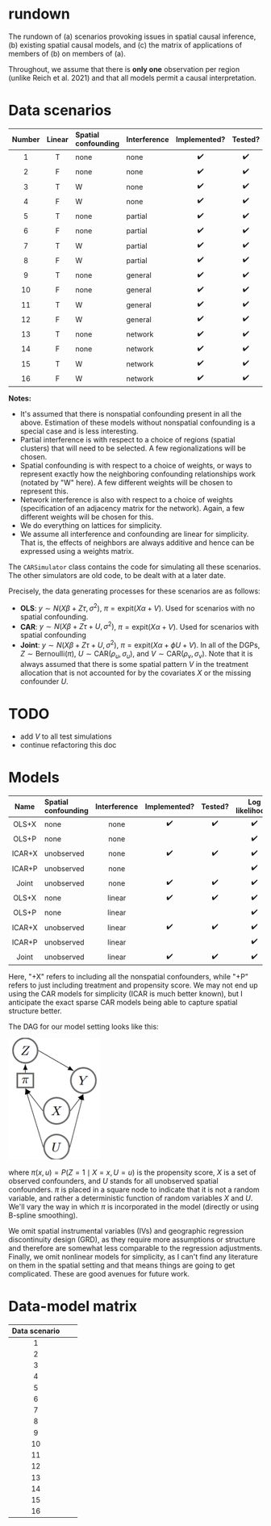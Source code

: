 # rundown
The rundown of (a) scenarios provoking issues in spatial causal inference, (b) existing spatial causal models, and (c) the matrix of applications of members of (b) on members of (a).

Throughout, we assume that there is **only one** observation per region (unlike Reich et al. 2021) and that all models permit a causal interpretation.

# Data scenarios

| Number | Linear | Spatial confounding | Interference |    Implemented?    |       Tested?      |
| :----: | :----: | :------------------ | :----------- | :----------------: | :----------------: |
|    1   |    T   | none                | none         | :heavy_check_mark: | :heavy_check_mark: |
|    2   |    F   | none                | none         | :heavy_check_mark: | :heavy_check_mark: |
|    3   |    T   | W                   | none         | :heavy_check_mark: | :heavy_check_mark: |
|    4   |    F   | W                   | none         | :heavy_check_mark: | :heavy_check_mark: |
|    5   |    T   | none                | partial      | :heavy_check_mark: | :heavy_check_mark: |
|    6   |    F   | none                | partial      | :heavy_check_mark: | :heavy_check_mark: |
|    7   |    T   | W                   | partial      | :heavy_check_mark: | :heavy_check_mark: |
|    8   |    F   | W                   | partial      | :heavy_check_mark: | :heavy_check_mark: |
|    9   |    T   | none                | general      | :heavy_check_mark: | :heavy_check_mark: |
|   10   |    F   | none                | general      | :heavy_check_mark: | :heavy_check_mark: |
|   11   |    T   | W                   | general      | :heavy_check_mark: | :heavy_check_mark: |
|   12   |    F   | W                   | general      | :heavy_check_mark: | :heavy_check_mark: |
|   13   |    T   | none                | network      | :heavy_check_mark: | :heavy_check_mark: |
|   14   |    F   | none                | network      | :heavy_check_mark: | :heavy_check_mark: |
|   15   |    T   | W                   | network      | :heavy_check_mark: | :heavy_check_mark: |
|   16   |    F   | W                   | network      | :heavy_check_mark: | :heavy_check_mark: |

**Notes:** 
- It's assumed that there is nonspatial confounding present in all the above. Estimation of these models
  without nonspatial confounding is a special case and is less interesting.
- Partial interference is with respect to a choice of regions (spatial clusters) that will need to be
  selected. A few regionalizations will be chosen.
- Spatial confounding is with respect to a choice of weights, or ways to represent exactly how the 
  neighboring confounding relationships work (notated by "W" here). A few different weights will
  be chosen to represent this.
- Network interference is also with respect to a choice of weights (specification of an adjacency matrix
  for the network). Again, a few different weights will be chosen for this.
- We do everything on lattices for simplicity.
- We assume all interference and confounding are linear for simplicity. That is, the effects of 
  neighbors are always additive and hence can be expressed using a weights matrix.

The `CARSimulator` class contains the code for simulating all these scenarios.
The other simulators are old code, to be dealt with at a later date.

Precisely, the data generating processes for these scenarios are as follows:
- **OLS**: $y \sim N(X\beta + Z\tau, \sigma^2)$, $\pi = \text{expit}(X\alpha + V)$.
  Used for scenarios with no spatial confounding.
- **CAR**: $y \sim N(X\beta + Z\tau + U, \sigma^2)$, $\pi = \text{expit}(X\alpha + V)$. 
  Used for scenarios with spatial confounding
- **Joint**: $y \sim N(X\beta + Z\tau + U, \sigma^2)$, $\pi = \text{expit}(X\alpha + \phi U + V)$.
In all of the DGPs, $Z \sim \text{Bernoulli}(\pi)$, $U \sim \text{CAR}(\rho_u, \sigma_u)$, and $V \sim \text{CAR}(\rho_v, \sigma_v)$.
Note that it is always assumed that there is some spatial pattern $V$ in the treatment allocation that is not accounted for by the covariates $X$ or the missing confounder $U$.

# TODO
- add $V$ to all test simulations
- continue refactoring this doc


# Models
| Name  | Spatial confounding | Interference | Implemented?       | Tested?            | Log likelihood? | Posterior predictive? |
|:-----:|:--------------------|:------------:|:------------------:|:------------------:|:----------------:|:---------------------:|
| OLS+X | none                | none         | :heavy_check_mark: | :heavy_check_mark: |:heavy_check_mark:|:heavy_check_mark:     |
| OLS+P | none                | none         |                    |                    |:heavy_check_mark:|:heavy_check_mark:     |
| ICAR+X| unobserved          | none         | :heavy_check_mark: | :heavy_check_mark: |:heavy_check_mark:|                       |
| ICAR+P| unobserved          | none         |                    |                    |:heavy_check_mark:|                       |
| Joint | unobserved          | none         | :heavy_check_mark: | :heavy_check_mark: |:heavy_check_mark:|                       |
| OLS+X | none                | linear       | :heavy_check_mark: | :heavy_check_mark: |:heavy_check_mark:|:heavy_check_mark:     |
| OLS+P | none                | linear       |                    |                    |:heavy_check_mark:|:heavy_check_mark:     |
| ICAR+X| unobserved          | linear       | :heavy_check_mark: | :heavy_check_mark: |:heavy_check_mark:|                       |
| ICAR+P| unobserved          | linear       |                    |                    |:heavy_check_mark:|                       |
| Joint | unobserved          | linear       | :heavy_check_mark: | :heavy_check_mark: |:heavy_check_mark:|                       |

Here, "+X" refers to including all the nonspatial confounders, while "+P" refers to just including treatment and propensity score.
We may not end up using the CAR models for simplicity (ICAR is much better known), but I anticipate the exact sparse CAR models being able to capture spatial structure better.

The DAG for our model setting looks like this:

![image](confounding-setting.png)

where $\pi(x, u) = P(Z = 1 \mid X = x, U = u)$ is the propensity score, $X$ is a set of observed confounders, and $U$ stands for all unobserved spatial confounders.
$\pi$ is placed in a square node to indicate that it is not a random variable, and rather a deterministic function of random variables $X$ and $U$.
We'll vary the way in which $\pi$ is incorporated in the model (directly or using B-spline smoothing).

We omit spatial instrumental variables (IVs) and geographic regression discontinuity design (GRD), as they require more assumptions or structure and therefore are somewhat less comparable to the regression adjustments.
Finally, we omit nonlinear models for simplicity, as I can't find any literature on them in the spatial setting and that means things are going to get complicated.
These are good avenues for future work.

# Data-model matrix
| Data scenario | | |
| :-----------: |-|-|
|       1       | | |
|       2       | | |
|       3       | | |
|       4       | | |
|       5       | | |
|       6       | | |
|       7       | | |
|       8       | | |
|       9       | | |
|      10       | | |
|      11       | | |
|      12       | | |
|      13       | | |
|      14       | | |
|      15       | | |
|      16       | | |
